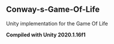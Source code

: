 ## Conway-s-Game-Of-Life

Unity implementation for the Game Of Life

**Compiled with Unity 2020.1.16f1**
